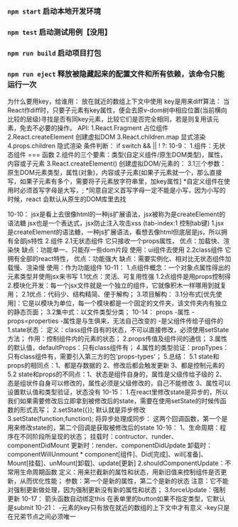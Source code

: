 ### `npm start` 启动本地开发环境

### `npm test`	启动测试用例【没用】

### `npm run build`	启动项目打包

### `npm run eject`	释放被隐藏起来的配置文件和所有依赖，该命令只能运行一次
为什么要用key，给谁用：
	放在就近的数组上下文中使用
	key是用来diff算法：
		当React作diff时，只要子元素有key属性，便会去原v-dom树中相应位置(当前横向比较的层级)寻找是否有同key元素，比较它们是否完全相同，若是则复用该元素，免去不必要的操作。
API:
	1.React.Fragment 占位组件
	2.React.createElement 创建虚拟DOM
	3.React.children.map 显式渲染
	4.props.children 隐式渲染
条件判断：
	if switch && || ! ?:
10-9：
	1.组件：无状态组件 === 函数
	2.组件的三个要素：类型(自定义组件/原生DOM类型)，属性，内容或子元素
	3.React.createElement() 创建虚拟DOM/元素的：
		3.1三个参数：原生DOM元素类型，属性(对象)，内容或子元素[如果子元素就一个，那么直接写，如果子元素有多个，需要将子元素放字符串里，加key属性]
	*自定义组件在使用时必须首写字母是大写，<MyCom/>;
	*同意自定义首写字母一定不能是小写，因为小写的时候，react 会默认从原生的DOM库里去找

10-10：
	jsx是看上去很像html的一种js扩展语法，jsx被称为是createElement的语法糖
	jsx也是一个表达式，jsx防止注入攻击xss
	(tab-index:1	控制tab键)
	1.jsx 是createElement的语法糖，一种js扩展语法，看想去像html但底层是js，所以拥有全部js特性
	2.组件
		2.1无状态组件 它只接收一个props属性，
			优点：加载快、渲染快 
			缺点：功能单一、只能存一些dom片段 
			使用：ui组件去使用
		2.2class组件 它拥有全部的react特性，
			优点：功能强大 
			缺点：需要实例化、相对比无状态组件加载慢、渲染慢 
			使用：作为功能组件
10-11：
	1.点组件概念：一个对象点属性得出的元素类型并使用jsx来书写
		1.1优点：灵活、可复用性强
		1.2点组件是用props控制得
	2.模块化开发：每一个jsx文件就是一个独立的组件，它就像积木一样哪用到就复用；
		2.1优点：代码少、结构精简、便于解构；
	3.项目解构：
		3.1分布式[优先使用]：它是以模块为单位，每一个模块都是一个固定的文件夹，该文件夹内有独立的静态页面；
		3.2集中式：以文件类型分类；
10-14：
	props
	-属性
	-props=properties
	-属性是与生俱来，无法自己改变的
	-是父组件传给子组件的
	1.state状态：
		定义：class组件自有的状态，不可以直接修改，必须使用setState方法；
		作用：控制组件内的元素的状态；
	2.props传值及组件间的通信；
	3.属性的默认值，defaultProps：只有class组件有；
	4.属性的类型验证：propTypes：只有class组件有，需要引入第三方的包'props-types'；
	5.总结：
		5.1 state和props的相同点：1、都是存数据的
								 2、修改后都会触发更新
								 3、都是控制元素的
		5.2 state和props的不同点：1、状态是组件自身的，属性是父级传给子级的
								 2、态是组状件自身可以修改的，属性必须是父级修改的，自己不能修改
								 3、属性可以设置默认值和类型验证，状态没有
10-15：
	1.在react里修改state是异步的，所以我们如果需要修改后立即拿到被修改后的state，需要在使用setState的时候传函数的形式去写；
	2.setState({}); 默认就是异步修改
	3.setState(function,function); 将异步处理成同步： 
		这两个回调函数，第一个是用来修改state的，第二个回调是获取被修改后的state
10-16：
	1、生命周期：程序在不同阶段所呈现的状态；
		挂载时：contructor、runder、componentDidMount
		更新时：render、componentDidUpdate 
		卸载时：component­Will­Unmount
	* component[组件]、Did[完成]、will[准备]、Mount[挂载]、unMount[卸载]、update[更新]
	2.shouldComponentUpdate：不常用生命周期函数
		定义：用来拦截新的属性和状态，用新旧值来控制组件是否更新，从而优化性能；
		参数：第一个是新的属性，第二个是新的状态
		注意：它不能对强制更新做处理，因为强制更新没有新的属性和状态；
	3.forceUpdate：强制更新
10-17：
	箭头函数自动绑定this
	在表单里的button如果不指定类型，它默认是submit
10-21：
	-元素的key只有放在就近的数组的上下文中才有意义
	-key只是在兄弟节点之间必须唯一
